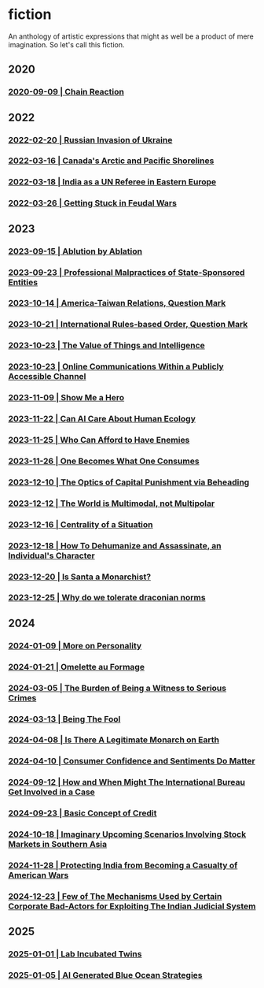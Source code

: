 # fiction

An anthology of artistic expressions that might as well be a product of mere imagination. So let's call this fiction.

## 2020 

### [2020-09-09 | Chain Reaction](https://github.com/callthis/fiction/blob/master/chain-reaction.md)


## 2022 

### [2022-02-20 | Russian Invasion of Ukraine](https://github.com/callthis/fiction/blob/master/what-if-russia.md)

### [2022-03-16 | Canada's Arctic and Pacific Shorelines](https://github.com/callthis/fiction/blob/master/what-if-wars-reach-canada.md)

### [2022-03-18 | India as a UN Referee in Eastern Europe](https://github.com/callthis/fiction/blob/master/what-if-india-sent-peacekeepers-to-moldova.md)

### [2022-03-26 | Getting Stuck in Feudal Wars](https://github.com/callthis/fiction/blob/master/russia-nato-feudal-wars.md)


## 2023 

### [2023-09-15 | Ablution by Ablation](https://github.com/callthis/fiction/blob/master/ablution-by-ablation.md)

### [2023-09-23 | Professional Malpractices of State-Sponsored Entities](https://github.com/callthis/fiction/blob/master/professional-malpractices-of-state-sponsored-entities.md)

### [2023-10-14 | America-Taiwan Relations, Question Mark](https://github.com/callthis/fiction/blob/master/america-taiwan-relations-question-mark.md)

### [2023-10-21 | International Rules-based Order, Question Mark](https://github.com/callthis/fiction/blob/master/international-rules-based-order-question-mark.md)

### [2023-10-23 | The Value of Things and Intelligence](https://github.com/callthis/fiction/blob/master/the-value-of-things-and-intelligence.md)

### [2023-10-23 | Online Communications Within a Publicly Accessible Channel ](https://github.com/callthis/fiction/blob/master/online-comms.md)

### [2023-11-09 | Show Me a Hero](https://github.com/callthis/fiction/blob/master/show-me-a-hero.md)

### [2023-11-22 | Can AI Care About Human Ecology](https://github.com/callthis/fiction/blob/master/can-ai-care-about-human-ecology.md)

### [2023-11-25 | Who Can Afford to Have Enemies](https://github.com/callthis/fiction/blob/master/who-can-afford-to-have-enemies.md)

### [2023-11-26 | One Becomes What One Consumes](https://github.com/callthis/fiction/blob/master/one-becomes-what-one-consumes.md)

### [2023-12-10 | The Optics of Capital Punishment via Beheading](https://github.com/callthis/fiction/blob/master/optics-of-executions.md)

### [2023-12-12 | The World is Multimodal, not Multipolar](https://github.com/callthis/fiction/blob/master/geopolitics-is-multimodal-not-multipolar.md)

### [2023-12-16 | Centrality of a Situation](https://github.com/callthis/fiction/blob/master/centrality-of-a-situation.md)

### [2023-12-18 | How To Dehumanize and Assassinate, an Individual's Character](https://github.com/callthis/fiction/blob/master/how-to-dehumanize-and-assassinate-an-individuals-character.md)

### [2023-12-20 | Is Santa a Monarchist?](https://github.com/callthis/fiction/blob/master/is-santa-a-monarchist.md)

### [2023-12-25 | Why do we tolerate draconian norms](https://github.com/callthis/fiction/blob/master/why-do-we-tolerate-draconian-norms.md)


## 2024

### [2024-01-09 | More on Personality](https://github.com/callthis/fiction/blob/master/more-on-personality.md)

### [2024-01-21 | Omelette au Formage](https://github.com/callthis/fiction/blob/master/omelette-au-formage.md)

### [2024-03-05 | The Burden of Being a Witness to Serious Crimes](https://github.com/callthis/fiction/blob/master/the-burden-of-being-a-witness-to-serious-crimes.md)

### [2024-03-13 | Being The Fool](https://github.com/callthis/fiction/blob/master/being-the-fool.md)

### [2024-04-08 | Is There A Legitimate Monarch on Earth](https://github.com/callthis/fiction/blob/master/is-there-a-legitimatae-monarch-on-earth.md)

### [2024-04-10 | Consumer Confidence and Sentiments Do Matter](https://github.com/callthis/fiction/blob/master/consumer-confidence-and-sentiments-do-matter.md)

### [2024-09-12 | How and When Might The International Bureau Get Involved in a Case](https://github.com/callthis/fiction/blob/master/when_might_the_international_bureau_get_involved.md)

### [2024-09-23 | Basic Concept of Credit](https://github.com/callthis/fiction/blob/master/basic-concept-of-credit.md)

### [2024-10-18 | Imaginary Upcoming Scenarios Involving Stock Markets in Southern Asia](https://github.com/callthis/fiction/blob/master/imaginary-upcoming-scenarios-involving-stock-markets-in-southern-asia.md)

### [2024-11-28 | Protecting India from Becoming a Casualty of American Wars](https://github.com/callthis/fiction/blob/master/protecting-india-from-becoming-a-casualty-of-amerian-wars.md)

### [2024-12-23 | Few of The Mechanisms Used by Certain Corporate Bad-Actors for Exploiting The Indian Judicial System](https://github.com/callthis/fiction/blob/master/mechanisms-used-by-certain-hospitals-for-exploiting-indian-judicial-system.md)

## 2025

### [2025-01-01 | Lab Incubated Twins](https://github.com/callthis/fiction/blob/master/lab-incubated-twins.md)

### [2025-01-05 | AI Generated Blue Ocean Strategies](https://github.com/callthis/fiction/blob/master/ai-generated-blue-ocean-strategey.md)